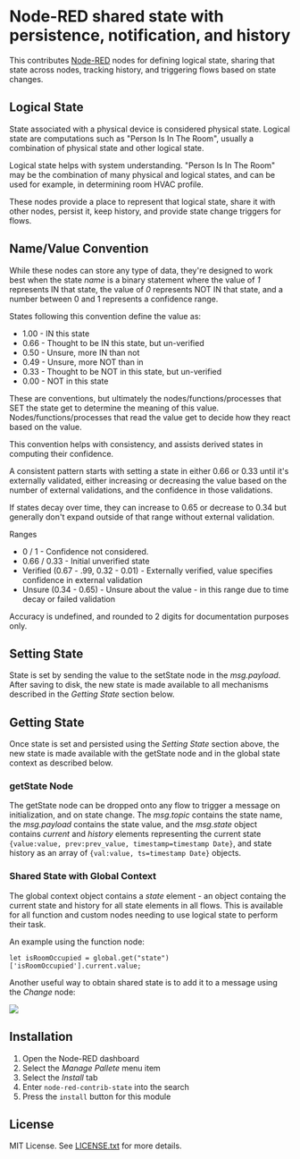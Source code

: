 Node-RED shared state with persistence, notification, and history
=================================================================

This contributes [Node-RED](http://nodered.org/) nodes for defining logical state,
sharing that state across nodes, tracking history, and triggering flows 
based on state changes.

## Logical State

State associated with a physical device is considered physical state. Logical state 
are computations such as "Person Is In The Room", usually a combination of physical
state and other logical state.

Logical state helps with system understanding. "Person Is In The Room" may be the
combination of many physical and logical states, and can be used for example, 
in determining room HVAC profile.

These nodes provide a place to represent that logical state, share it with other
nodes, persist it, keep history, and provide state change triggers for flows.

## Name/Value Convention

While these nodes can store any type of data, they're designed to work best when the
state _name_ is a binary statement where the value of _1_ represents IN that state,
the value of _0_ represents NOT IN that state, and a number between 0 and 1 represents 
a confidence range.

States following this convention define the value as:

  * 1.00 - IN this state
  * 0.66 - Thought to be IN this state, but un-verified
  * 0.50 - Unsure, more IN than not
  * 0.49 - Unsure, more NOT than in
  * 0.33 - Thought to be NOT in this state, but un-verified
  * 0.00 - NOT in this state

These are conventions, but ultimately the nodes/functions/processes that SET the state 
get to determine the meaning of this value. Nodes/functions/processes that read the value 
get to decide how they react based on the value.

This convention helps with consistency, and assists derived states in computing their confidence.

A consistent pattern starts with setting a state in either 0.66 or 0.33 until it's 
externally validated, either increasing or decreasing the value based on 
the number of external validations, and the confidence in those validations.

If states decay over time, they can increase to 0.65 or decrease to 0.34 
but generally don't expand outside of that range without external validation.

Ranges

  * 0 / 1 - Confidence not considered.
  * 0.66 / 0.33 - Initial unverified state
  * Verified (0.67 - .99, 0.32 - 0.01) - Externally verified, value specifies confidence in external validation
  * Unsure (0.34 - 0.65) - Unsure about the value - in this range due to time decay or failed validation

Accuracy is undefined, and rounded to 2 digits for documentation purposes only.

## Setting State

State is set by sending the value to the setState node in the _msg.payload_. After saving
to disk, the new state is made available to all mechanisms described in the _Getting State_
section below.

## Getting State

Once state is set and persisted using the _Setting State_ section above, the new state is
made available with the getState node and in the global state context as described below.

### getState Node

The getState node can be dropped onto any flow to trigger a message on initialization, and on
state change. The _msg.topic_ contains the state name, the _msg.payload_ contains the state value,
and the _msg.state_ object contains _current_ and _history_ elements representing the current
state `{value:value, prev:prev_value, timestamp=timestamp Date}`, and state history as an array
of `{val:value, ts=timestamp Date}` objects.

### Shared State with Global Context

The global context object contains a _state_ element - an object containg the current state 
and history for all state elements in all flows. This is available for all function and
custom nodes needing to use logical state to perform their task. 

An example using the function node:

```
let isRoomOccupied = global.get("state")['isRoomOccupied'].current.value;
```

Another useful way to obtain shared state is to add it to a message using the _Change_ node:

![](https://raw.githubusercontent.com/lorenwest/node-red-contrib-state/master/img/ChangeNode.png)


## Installation

1. Open the Node-RED dashboard
1. Select the _Manage Pallete_ menu item
1. Select the _Install_ tab
1. Enter `node-red-contrib-state` into the search
1. Press the `install` button for this module

## License

MIT License. See [LICENSE.txt](https://raw.githubusercontent.com/lorenwest/node-red-contrib-state/master/LICENSE.txt) for more details.

